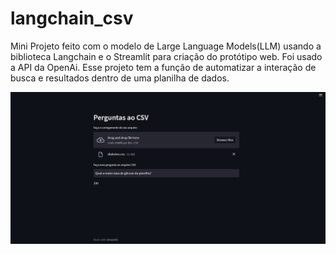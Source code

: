 # langchain_csv
Mini Projeto feito com o modelo de Large Language Models(LLM) usando a biblioteca Langchain e o Streamlit para criação do protótipo web. Foi usado a API da OpenAi. Esse projeto tem a função de automatizar a interação de busca e resultados dentro de uma planilha de dados.

 <img src="https://github.com/LuizFelipee96/langchain_csv/blob/main/example.png" />
